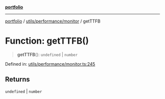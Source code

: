 [**portfolio**](../../../../README.md)

***

[portfolio](../../../../modules.md) / [utils/performance/monitor](../README.md) / getTTFB

# Function: getTTFB()

> **getTTFB**(): `undefined` \| `number`

Defined in: [utils/performance/monitor.ts:245](https://github.com/tnorlund/Portfolio/blob/d97dde24c4d9402380f0d78118ab15c8014a1a31/portfolio/utils/performance/monitor.ts#L245)

## Returns

`undefined` \| `number`
